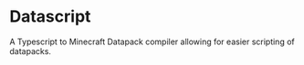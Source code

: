 # Datascript
 A Typescript to Minecraft Datapack compiler allowing for easier scripting of datapacks.
